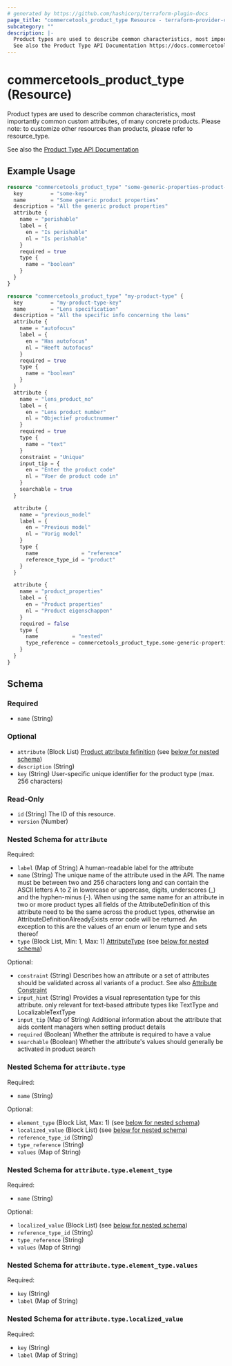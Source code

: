 ```yaml
---
# generated by https://github.com/hashicorp/terraform-plugin-docs
page_title: "commercetools_product_type Resource - terraform-provider-commercetools"
subcategory: ""
description: |-
  Product types are used to describe common characteristics, most importantly common custom attributes, of many concrete products. Please note: to customize other resources than products, please refer to resource_type.
  See also the Product Type API Documentation https://docs.commercetools.com/api/projects/productTypes
---
```


# commercetools_product_type (Resource)

Product types are used to describe common characteristics, most importantly common custom attributes, of many concrete products. Please note: to customize other resources than products, please refer to resource_type.

See also the [Product Type API Documentation](https://docs.commercetools.com/api/projects/productTypes)

## Example Usage

```terraform
resource "commercetools_product_type" "some-generic-properties-product-type" {
  key         = "some-key"
  name        = "Some generic product properties"
  description = "All the generic product properties"
  attribute {
    name = "perishable"
    label = {
      en = "Is perishable"
      nl = "Is perishable"
    }
    required = true
    type {
      name = "boolean"
    }
  }
}

resource "commercetools_product_type" "my-product-type" {
  key         = "my-product-type-key"
  name        = "Lens specification"
  description = "All the specific info concerning the lens"
  attribute {
    name = "autofocus"
    label = {
      en = "Has autofocus"
      nl = "Heeft autofocus"
    }
    required = true
    type {
      name = "boolean"
    }
  }
  attribute {
    name = "lens_product_no"
    label = {
      en = "Lens product number"
      nl = "Objectief productnummer"
    }
    required = true
    type {
      name = "text"
    }
    constraint = "Unique"
    input_tip = {
      en = "Enter the product code"
      nl = "Voer de product code in"
    }
    searchable = true
  }

  attribute {
    name = "previous_model"
    label = {
      en = "Previous model"
      nl = "Vorig model"
    }
    type {
      name              = "reference"
      reference_type_id = "product"
    }
  }

  attribute {
    name = "product_properties"
    label = {
      en = "Product properties"
      nl = "Product eigenschappen"
    }
    required = false
    type {
      name           = "nested"
      type_reference = commercetools_product_type.some-generic-properties-product-type.id
    }
  }
}
```

<!-- schema generated by tfplugindocs -->
## Schema

### Required

- `name` (String)

### Optional

- `attribute` (Block List) [Product attribute fefinition](https://docs.commercetools.com/api/projects/productTypes#attributedefinition) (see [below for nested schema](#nestedblock--attribute))
- `description` (String)
- `key` (String) User-specific unique identifier for the product type (max. 256 characters)

### Read-Only

- `id` (String) The ID of this resource.
- `version` (Number)

<a id="nestedblock--attribute"></a>
### Nested Schema for `attribute`

Required:

- `label` (Map of String) A human-readable label for the attribute
- `name` (String) The unique name of the attribute used in the API. The name must be between two and 256 characters long and can contain the ASCII letters A to Z in lowercase or uppercase, digits, underscores (_) and the hyphen-minus (-).
When using the same name for an attribute in two or more product types all fields of the AttributeDefinition of this attribute need to be the same across the product types, otherwise an AttributeDefinitionAlreadyExists error code will be returned. An exception to this are the values of an enum or lenum type and sets thereof
- `type` (Block List, Min: 1, Max: 1) [AttributeType](https://docs.commercetools.com/api/projects/productTypes#attributetype) (see [below for nested schema](#nestedblock--attribute--type))

Optional:

- `constraint` (String) Describes how an attribute or a set of attributes should be validated across all variants of a product. See also [Attribute Constraint](https://docs.commercetools.com/api/projects/productTypes#attributeconstraint-enum)
- `input_hint` (String) Provides a visual representation type for this attribute. only relevant for text-based attribute types like TextType and LocalizableTextType
- `input_tip` (Map of String) Additional information about the attribute that aids content managers when setting product details
- `required` (Boolean) Whether the attribute is required to have a value
- `searchable` (Boolean) Whether the attribute's values should generally be activated in product search

<a id="nestedblock--attribute--type"></a>
### Nested Schema for `attribute.type`

Required:

- `name` (String)

Optional:

- `element_type` (Block List, Max: 1) (see [below for nested schema](#nestedblock--attribute--type--element_type))
- `localized_value` (Block List) (see [below for nested schema](#nestedblock--attribute--type--localized_value))
- `reference_type_id` (String)
- `type_reference` (String)
- `values` (Map of String)

<a id="nestedblock--attribute--type--element_type"></a>
### Nested Schema for `attribute.type.element_type`

Required:

- `name` (String)

Optional:

- `localized_value` (Block List) (see [below for nested schema](#nestedblock--attribute--type--element_type--localized_value))
- `reference_type_id` (String)
- `type_reference` (String)
- `values` (Map of String)

<a id="nestedblock--attribute--type--element_type--localized_value"></a>
### Nested Schema for `attribute.type.element_type.values`

Required:

- `key` (String)
- `label` (Map of String)



<a id="nestedblock--attribute--type--localized_value"></a>
### Nested Schema for `attribute.type.localized_value`

Required:

- `key` (String)
- `label` (Map of String)


